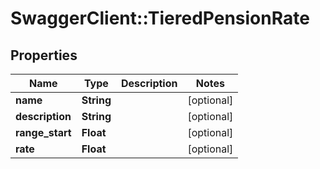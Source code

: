 # SwaggerClient::TieredPensionRate

## Properties
Name | Type | Description | Notes
------------ | ------------- | ------------- | -------------
**name** | **String** |  | [optional] 
**description** | **String** |  | [optional] 
**range_start** | **Float** |  | [optional] 
**rate** | **Float** |  | [optional] 

